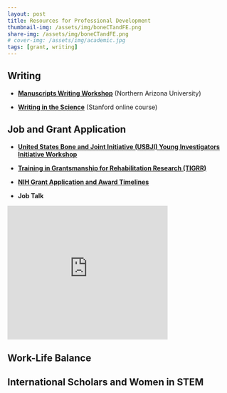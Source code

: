 ```yaml
---
layout: post
title: Resources for Professional Development
thumbnail-img: /assets/img/boneCTandFE.png
share-img: /assets/img/boneCTandFE.png
# cover-img: /assets/img/academic.jpg
tags: [grant, writing]
---
```


## Writing

- [**Manuscripts Writing Workshop**](https://drive.google.com/file/d/1I4FmvoYhXQ6k4Wi9xEAmboAcugQJFQaF/view?usp=sharing) (Northern Arizona University)

- [**Writing in the Science**](https://www.coursera.org/learn/sciwrite) (Stanford online course)

## Job and Grant Application

- [**United States Bone and Joint Initiative (USBJI) Young Investigators Initiative Workshop**](https://usbji.org/programs/yii/schedule) 

- [**Training in Grantsmanship for Rehabilitation Research (TIGRR)**](https://chp.musc.edu/research/tigrr)

- [**NIH Grant Application and Award Timelines**](https://writedit.wordpress.com/nih-paylines-resources/nih-grant-application-award-timelines/)

- **Job Talk**

<iframe src="https://docs.google.com/presentation/d/e/2PACX-1vSgh2Vxp4vuvzDO6yj9k8smq1pnbjHtyf45reVUP_cd2Qxyzus3eopKK-0Fc92hh2XEoOuCRP5zSngW/embed?start=false&loop=false&delayms=3000" frameborder="0" width="360" height="300" allowfullscreen="true" mozallowfullscreen="true" webkitallowfullscreen="true"></iframe>




## Work-Life Balance



## International Scholars and Women in STEM